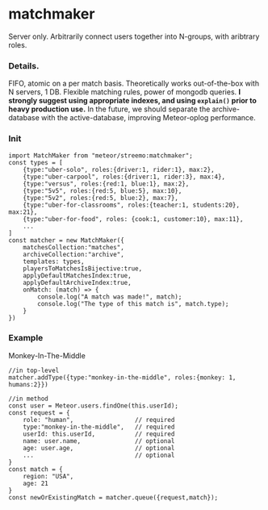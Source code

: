 # matchmaker
Server only. Arbitrarily connect users together into N-groups, with aribtrary roles.

### Details.
FIFO, atomic on a per match basis. Theoretically works out-of-the-box with N servers, 1 DB. Flexible matching rules, power of mongodb queries. **I strongly suggest using appropriate indexes, and using `explain()` prior to heavy production use.** In the future, we should separate the archive-database with the active-database, improving Meteor-oplog performance.

### Init
```
import MatchMaker from "meteor/streemo:matchmaker";
const types = [
	{type:"uber-solo", roles:{driver:1, rider:1}, max:2},
	{type:"uber-carpool", roles:{driver:1, rider:3}, max:4},
	{type:"versus", roles:{red:1, blue:1}, max:2},
	{type:"5v5", roles:{red:5, blue:5}, max:10},
	{type:"5v2", roles:{red:5, blue:2}, max:7},
	{type:"uber-for-classrooms", roles:{teacher:1, students:20}, max:21},
	{type:"uber-for-food", roles: {cook:1, customer:10}, max:11},
	...
]
const matcher = new MatchMaker({
	matchesCollection:"matches",
	archiveCollection:"archive",
	templates: types,
	playersToMatchesIsBijective:true,
	applyDefaultMatchesIndex:true,
	applyDefaultArchiveIndex:true,
	onMatch: (match) => {
		console.log("A match was made!", match);
		console.log("The type of this match is", match.type);
	}
})
```
### Example
Monkey-In-The-Middle
```
//in top-level
matcher.addType({type:"monkey-in-the-middle", roles:{monkey: 1, humans:2}})

//in method
const user = Meteor.users.findOne(this.userId);
const request = {
	role: "human",                 // required
	type:"monkey-in-the-middle",   // required
	userId: this.userId,           // required
	name: user.name,               // optional
	age: user.age,                 // optional
	...                            // optional
}
const match = {
	region: "USA",
	age: 21
}
const newOrExistingMatch = matcher.queue({request,match});
```